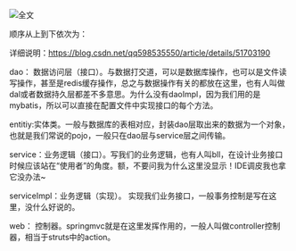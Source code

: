 ![全文](https://img-blog.csdn.net/20151118190949363?watermark/2/text/aHR0cDovL2Jsb2cuY3Nkbi5uZXQv/font/5a6L5L2T/fontsize/400/fill/I0JBQkFCMA==/dissolve/70/gravity/Center)

顺序从上到下依次为：

详细说明：https://blog.csdn.net/qq598535550/article/details/51703190


dao： 数据访问层（接口）。与数据打交道，可以是数据库操作，也可以是文件读写操作，甚至是redis缓存操作，总之与数据操作有关的都放在这里，也有人叫做dal或者数据持久层都差不多意思。为什么没有daoImpl，因为我们用的是mybatis，所以可以直接在配置文件中实现接口的每个方法。

entitiy:实体类。一般与数据库的表相对应，封装dao层取出来的数据为一个对象，也就是我们常说的pojo，一般只在dao层与service层之间传输。

service：业务逻辑（接口）。写我们的业务逻辑，也有人叫bll，在设计业务接口时候应该站在“使用者”的角度。额，不要问我为什么这里没显示！IDE调皮我也拿它没办法~

serviceImpl：业务逻辑（实现）。	实现我们业务接口，一般事务控制是写在这里，没什么好说的。

web：	控制器。springmvc就是在这里发挥作用的，一般人叫做controller控制器，相当于struts中的action。